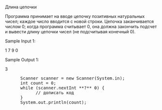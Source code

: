 Длина цепочки

Программа принимает на вводе цепочку позитивных натуральных чисел;
каждое число вводится с новой строки. Цепочка заканчивается числом 0;
когда программа считывает 0, она должна закончить подсчет и вывести
длину цепочки чисел (не подсчитывая конечный 0).


Sample Input 1:

1
7
9
0


Sample Output 1:

3
<pre>
      Scanner scanner = new Scanner(System.in);
      int count = 0;
      while (scanner.nextInt **?** 0) {
            // дописать код
      }
      System.out.println(count);
</pre>
      
